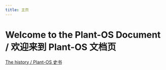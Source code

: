 ```yaml
---
title: 主页
---
```


# Welcome to the Plant-OS Document / 欢迎来到 Plant-OS 文档页

[The history / Plant-OS 史书](history.md)
